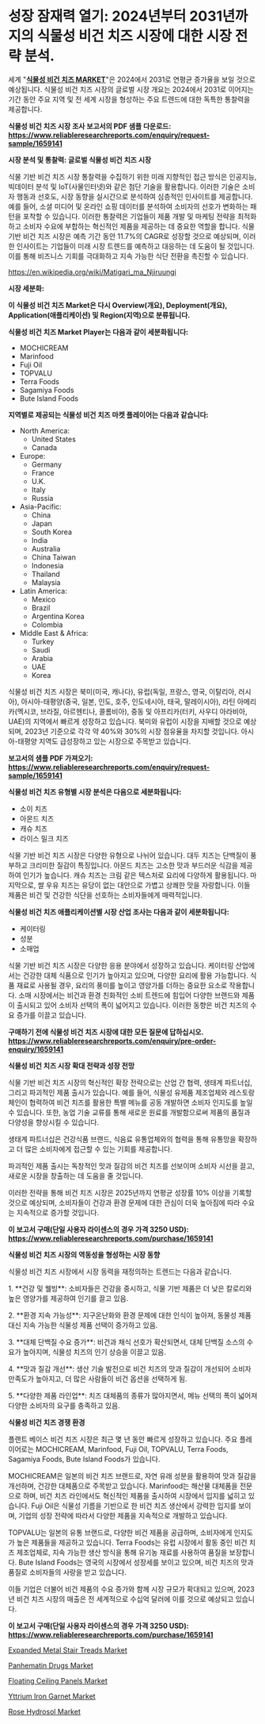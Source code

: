 <p><h1>성장 잠재력 열기: 2024년부터 2031년까지의 식물성 비건 치즈 시장에 대한 시장 전략 분석.</h1></p><p>세계 "<strong><a href="https://www.reliableresearchreports.com/plant-based-vegan-cheese-market-r1659141">식물성 비건 치즈 MARKET</a></strong>"은 2024에서 2031로 연평균 증가율을 보일 것으로 예상됩니다. 식물성 비건 치즈 시장의 글로벌 시장 개요는 2024에서 2031로 이어지는 기간 동안 주요 지역 및 전 세계 시장을 형성하는 주요 트렌드에 대한 독특한 통찰력을 제공합니다.</p>
<p><strong>식물성 비건 치즈 시장 조사 보고서의 PDF 샘플 다운로드: <a href="https://www.reliableresearchreports.com/enquiry/request-sample/1659141">https://www.reliableresearchreports.com/enquiry/request-sample/1659141</a></strong></p>
<p><strong>시장 분석 및 통찰력: 글로벌 식물성 비건 치즈 시장</strong></p>
<p><p>식물 기반 비건 치즈 시장 통찰력을 수집하기 위한 미래 지향적인 접근 방식은 인공지능, 빅데이터 분석 및 IoT(사물인터넷)와 같은 첨단 기술을 활용합니다. 이러한 기술은 소비자 행동과 선호도, 시장 동향을 실시간으로 분석하여 심층적인 인사이트를 제공합니다. 예를 들어, 소셜 미디어 및 온라인 쇼핑 데이터를 분석하여 소비자의 선호가 변화하는 패턴을 포착할 수 있습니다. 이러한 통찰력은 기업들이 제품 개발 및 마케팅 전략을 최적화하고 소비자 수요에 부합하는 혁신적인 제품을 제공하는 데 중요한 역할을 합니다. 식물 기반 비건 치즈 시장은 예측 기간 동안 11.7%의 CAGR로 성장할 것으로 예상되며, 이러한 인사이트는 기업들이 미래 시장 트렌드를 예측하고 대응하는 데 도움이 될 것입니다. 이를 통해 비즈니스 기회를 극대화하고 지속 가능한 식단 전환을 촉진할 수 있습니다.</p></p>
<p><a href="%7CAUTHORITHY_DOMAIN_URL%7C">https://en.wikipedia.org/wiki/Matigari_ma_Njiruungi</a></p>
<p><strong>시장 세분화:</strong></p>
<p><strong>이 식물성 비건 치즈 Market은 다시 Overview(개요), Deployment(개요), Application(애플리케이션) 및 Region(지역)으로 분류됩니다.</strong></p>
<p><strong>식물성 비건 치즈 Market Player는 다음과 같이 세분화됩니다:</strong></p>
<p><ul><li>MOCHICREAM</li><li>Marinfood</li><li>Fuji Oil</li><li>TOPVALU</li><li>Terra Foods</li><li>Sagamiya Foods</li><li>Bute Island Foods</li></ul></p>
<p><strong>지역별로 제공되는 식물성 비건 치즈 마켓 플레이어는 다음과 같습니다:</strong></p>
<p><ul>
    <li>
        North America:
        <ul>
            <li>United States</li>
            <li>Canada</li>
        </ul>
    </li>
    <li>
        Europe:
        <ul>
            <li>Germany</li>
            <li>France</li>
            <li>U.K.</li>
            <li>Italy</li>
            <li>Russia</li>
        </ul>
    </li>
    <li>
        Asia-Pacific:
        <ul>
            <li>China</li>
            <li>Japan</li>
            <li>South Korea</li>
            <li>India</li>
            <li>Australia</li>
            <li>China Taiwan</li>
            <li>Indonesia</li>
            <li>Thailand</li>
            <li>Malaysia</li>
        </ul>
    </li>
    <li>
        Latin America:
        <ul>
            <li>Mexico</li>
            <li>Brazil</li>
            <li>Argentina Korea</li>
            <li>Colombia</li>
        </ul>
    </li>
    <li>
        Middle East & Africa:
        <ul>
            <li>Turkey</li>
            <li>Saudi</li>
            <li>Arabia</li>
            <li>UAE</li>
            <li>Korea</li>
        </ul>
    </li>
    </ul></p>
<p><p>식물성 비건 치즈 시장은 북미(미국, 캐나다), 유럽(독일, 프랑스, 영국, 이탈리아, 러시아), 아시아-태평양(중국, 일본, 인도, 호주, 인도네시아, 태국, 말레이시아), 라틴 아메리카(멕시코, 브라질, 아르헨티나, 콜롬비아), 중동 및 아프리카(터키, 사우디 아라비아, UAE)의 지역에서 빠르게 성장하고 있습니다. 북미와 유럽이 시장을 지배할 것으로 예상되며, 2023년 기준으로 각각 약 40%와 30%의 시장 점유율을 차지할 것입니다. 아시아-태평양 지역도 급성장하고 있는 시장으로 주목받고 있습니다.</p></p>
<p><strong>보고서의 샘플 PDF 가져오기: <a href="https://www.reliableresearchreports.com/enquiry/request-sample/1659141">https://www.reliableresearchreports.com/enquiry/request-sample/1659141</a></strong></p>
<p><strong>식물성 비건 치즈 유형별 시장 분석은 다음으로 세분화됩니다:</strong></p>
<p><ul><li>소이 치즈</li><li>아몬드 치즈</li><li>캐슈 치즈</li><li>라이스 밀크 치즈</li></ul></p>
<p><p>식물 기반 비건 치즈 시장은 다양한 유형으로 나뉘어 있습니다. 대두 치즈는 단백질이 풍부하고 크리미한 질감이 특징입니다. 아몬드 치즈는 고소한 맛과 부드러운 식감을 제공하여 인기가 높습니다. 캐슈 치즈는 크림 같은 텍스처로 요리에 다양하게 활용됩니다. 마지막으로, 쌀 우유 치즈는 유당이 없는 대안으로 가볍고 상쾌한 맛을 자랑합니다. 이들 제품은 비건 및 건강한 식단을 선호하는 소비자들에게 매력적입니다.</p></p>
<p><strong>식물성 비건 치즈 애플리케이션별 시장 산업 조사는 다음과 같이 세분화됩니다:</strong></p>
<p><ul><li>케이터링</li><li>성분</li><li>소매업</li></ul></p>
<p><p>식물 기반 비건 치즈 시장은 다양한 응용 분야에서 성장하고 있습니다. 케이터링 산업에서는 건강한 대체 식품으로 인기가 높아지고 있으며, 다양한 요리에 활용 가능합니다. 식품 재료로 사용될 경우, 요리의 풍미를 높이고 영양가를 더하는 중요한 요소로 작용합니다. 소매 시장에서는 비건과 환경 친화적인 소비 트렌드에 힘입어 다양한 브랜드와 제품이 출시되고 있어 소비자 선택의 폭이 넓어지고 있습니다. 이러한 동향은 비건 치즈의 수요 증가를 이끌고 있습니다.</p></p>
<p><strong>구매하기 전에 식물성 비건 치즈 시장에 대한 모든 질문에 답하십시오. <a href="https://www.reliableresearchreports.com/enquiry/pre-order-enquiry/1659141">https://www.reliableresearchreports.com/enquiry/pre-order-enquiry/1659141</a></strong></p>
<p><strong>식물성 비건 치즈 시장 확대 전략과 성장 전망</strong></p>
<p><p>식물 기반 비건 치즈 시장의 혁신적인 확장 전략으로는 산업 간 협력, 생태계 파트너십, 그리고 파괴적인 제품 출시가 있습니다. 예를 들어, 식물성 유제품 제조업체와 레스토랑 체인이 협력하여 비건 치즈를 활용한 특별 메뉴를 공동 개발하면 소비자 인지도를 높일 수 있습니다. 또한, 농업 기술 교류를 통해 새로운 원료를 개발함으로써 제품의 품질과 다양성을 향상시킬 수 있습니다. </p><p>생태계 파트너십은 건강식품 브랜드, 식음료 유통업체와의 협력을 통해 유통망을 확장하고 더 많은 소비자에게 접근할 수 있는 기회를 제공합니다. </p><p>파괴적인 제품 출시는 독창적인 맛과 질감의 비건 치즈를 선보이며 소비자 시선을 끌고, 새로운 시장을 창출하는 데 도움을 줄 것입니다. </p><p>이러한 전략을 통해 비건 치즈 시장은 2025년까지 연평균 성장률 10% 이상을 기록할 것으로 예상되며, 소비자들이 건강과 환경 문제에 대한 관심이 더욱 높아짐에 따라 수요는 지속적으로 증가할 것입니다.</p></p>
<p><strong>이 보고서 구매(단일 사용자 라이센스의 경우 가격 3250 USD): <a href="https://www.reliableresearchreports.com/purchase/1659141">https://www.reliableresearchreports.com/purchase/1659141</a></strong></p>
<p><strong>식물성 비건 치즈 시장의 역동성을 형성하는 시장 동향</strong></p>
<p><p>식물성 비건 치즈 시장에서 시장 동력을 재정의하는 트렌드는 다음과 같습니다.</p><p>1. **건강 및 웰빙**: 소비자들은 건강을 중시하고, 식물 기반 제품은 더 낮은 칼로리와 높은 영양가를 제공하여 인기를 끌고 있음.</p><p>2. **환경 지속 가능성**: 지구온난화와 환경 문제에 대한 인식이 높아져, 동물성 제품 대신 지속 가능한 식물성 제품 선택이 증가하고 있음.</p><p>3. **대체 단백질 수요 증가**: 비건과 채식 선호가 확산되면서, 대체 단백질 소스의 수요가 높아지며, 식물성 치즈의 인기 상승을 이끌고 있음.</p><p>4. **맛과 질감 개선**: 생산 기술 발전으로 비건 치즈의 맛과 질감이 개선되어 소비자 만족도가 높아지고, 더 많은 사람들이 비건 옵션을 선택하게 됨.</p><p>5. **다양한 제품 라인업**: 치즈 대체품의 종류가 많아지면서, 메뉴 선택의 폭이 넓어져 다양한 소비자의 요구를 충족하고 있음.</p></p>
<p><strong>식물성 비건 치즈 경쟁 환경</strong></p>
<p><p>플랜트 베이스 비건 치즈 시장은 최근 몇 년 동안 빠르게 성장하고 있습니다. 주요 플레이어로는 MOCHICREAM, Marinfood, Fuji Oil, TOPVALU, Terra Foods, Sagamiya Foods, Bute Island Foods가 있습니다.</p><p>MOCHICREAM은 일본의 비건 치즈 브랜드로, 자연 유래 성분을 활용하여 맛과 질감을 개선하며, 건강한 대체품으로 주목받고 있습니다. Marinfood는 해산물 대체품을 전문으로 하며, 비건 치즈 라인에서도 혁신적인 제품을 출시하여 시장에서 입지를 넓히고 있습니다. Fuji Oil은 식물성 기름을 기반으로 한 비건 치즈 생산에서 강력한 입지를 보이며, 기업의 성장 전략에 따라서 다양한 제품을 지속적으로 개발하고 있습니다.</p><p>TOPVALU는 일본의 유통 브랜드로, 다양한 비건 제품을 공급하며, 소비자에게 인지도가 높은 제품들을 제공하고 있습니다. Terra Foods는 유럽 시장에서 활동 중인 비건 치즈 제조업체로, 지속 가능한 생산 방식을 통해 유기농 재료를 사용하여 품질을 보장합니다. Bute Island Foods는 영국의 시장에서 성장세를 보이고 있으며, 비건 치즈의 맛과 품질로 소비자들의 사랑을 받고 있습니다.</p><p>이들 기업은 더불어 비건 제품의 수요 증가와 함께 시장 규모가 확대되고 있으며, 2023년 비건 치즈 시장의 매출은 전 세계적으로 수십억 달러에 이를 것으로 예상되고 있습니다.</p></p>
<p><strong>이 보고서 구매(단일 사용자 라이센스의 경우 가격 3250 USD): <a href="https://www.reliableresearchreports.com/purchase/1659141">https://www.reliableresearchreports.com/purchase/1659141</a></strong></p>
<p><p><a href="https://www.linkedin.com/pulse/navigating-global-expanded-metal-stair-treads-market-landscape-ivadc?trackingId=DJDs7XzlRxua3me7jxNAdg%3D%3D">Expanded Metal Stair Treads Market</a></p><p><a href="https://github.com/joannesouthgate/Market-Research-Report-List-5/blob/main/panhematin-drugs-market.md">Panhematin Drugs Market</a></p><p><a href="https://www.linkedin.com/pulse/floating-ceiling-panels-market-size-share-analysis-growth-ax7cc?trackingId=OYEc5fI0Ri%2Bg9VRUSA7HDQ%3D%3D">Floating Ceiling Panels Market</a></p><p><a href="https://issuu.com/reportprime-2/docs/yttrium-iron-garnet-market-size-203_778780ac388d2c">Yttrium Iron Garnet Market</a></p><p><a href="https://issuu.com/reportprime-2/docs/rose-hydrosol-market-size-2030.pptx_d5124f649931ba">Rose Hydrosol Market</a></p></p>